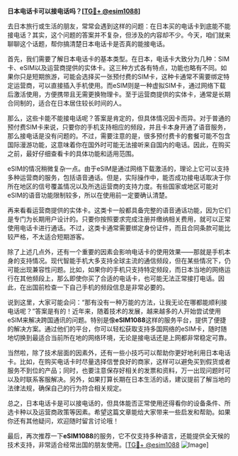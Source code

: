 **日本电话卡可以接电话吗？[[TG💪+ @esim1088](https://t.me/s/esim1088)]**

去日本旅行或生活的朋友，常常会遇到这样的问题：在日本买的电话卡到底能不能接电话？其实，这个问题的答案并不复杂，但涉及的内容却不少。今天，咱们就来聊聊这个话题，帮你搞清楚日本电话卡是否真的能接电话。

首先，我们需要了解日本电话卡的基本类型。在日本，电话卡大致分为几种：SIM卡、eSIM以及运营商提供的实体卡。这三种方式各有特点，功能也略有不同。如果你只是短期旅游，可能会选择买一张预付费的SIM卡，这种卡通常不需要绑定特定运营商，可以直接插入手机使用。而eSIM则是一种虚拟SIM卡，通过网络下载后激活使用，方便携带且无需更换物理卡。至于运营商提供的实体卡，通常是长期合同制的，适合在日本居住较长时间的人。

那么，这些卡能不能接电话呢？答案是肯定的，但具体情况因卡而异。对于普通的预付费SIM卡来说，只要你的手机支持相应的频段，并且卡本身开通了语音服务，那么接电话是没有问题的。不过，需要注意的是，很多预付费卡的套餐可能不包含国际漫游功能，这意味着你在国外时可能无法接听来自国内的电话。因此，在购买之前，最好仔细查看卡的具体功能和适用范围。

eSIM的情况稍微复杂一点。由于eSIM是通过网络下载激活的，理论上它可以支持多种运营商的服务，包括语音通话。但是，实际操作中，能否成功接电话取决于你所在地区的信号覆盖情况以及所选运营商的支持力度。有些国家或地区可能对eSIM的语音功能限制较多，所以在使用前一定要确认清楚。

再来看看运营商提供的实体卡。这类卡一般都具备完整的语音通话功能，因为它们是专门为长期用户设计的。只要你按照要求完成注册并缴纳相关费用，就可以正常使用电话卡进行通话。不过，这类卡通常需要绑定身份证件，而且合同条款可能比较严格，不太适合短期游客。

除了上述几点外，还有一个重要的因素会影响电话卡的使用效果——那就是手机本身的支持情况。现代智能手机大多支持全球主流的通信频段，但在某些情况下，仍可能出现兼容性问题。比如，如果你的手机只支持特定频段，而日本当地的网络运行在其他频段上，那么即使你买了合适的电话卡，也可能无法正常接打电话。因此，在出国前检查一下自己手机的频段信息是非常必要的。

说到这里，大家可能会问：“那有没有一种万能的方法，让我无论在哪都能顺利接电话呢？”答案是有的！近年来，随着技术的发展，越来越多的人开始尝试使用eSIM来解决跨国通讯的问题。特别是像**eSIM1088**这样的服务平台，提供了便捷的解决方案。通过他们的平台，你可以轻松获取支持多国网络的eSIM卡，随时随地切换到最适合当前所在地的网络环境，无论是接电话还是上网都非常稳定可靠。

当然啦，除了技术层面的因素外，还有一些小技巧可以帮助你更好地利用日本电话卡。比如，在购买电话卡时尽量选择信誉良好的商家，这样可以避免买到假货或者服务不到位的产品；同时，也要注意保存好相关的发票和资料，万一出现问题时可以及时联系客服解决。另外，如果打算长期在日本生活的话，建议提前了解当地的法律法规，确保自己的行为符合相关规定。

总之，日本电话卡是可以接电话的，但具体能否正常使用还得看你的设备条件、所选卡种以及运营商政策等因素。希望这篇文章能给大家带来一些启发和帮助。如果你还有其他疑问，欢迎随时留言讨论哦！

最后，再次推荐一下**eSIM1088**的服务，它不仅支持多种语言，还能提供全天候的技术支持，非常适合经常出国的朋友使用。[[TG💪+ @esim1088](https://t.me/s/esim1088) ![Image](https://i.postimg.cc/4NQfJmqS/Snipaste-2025-05-13-00-14-12.png)]